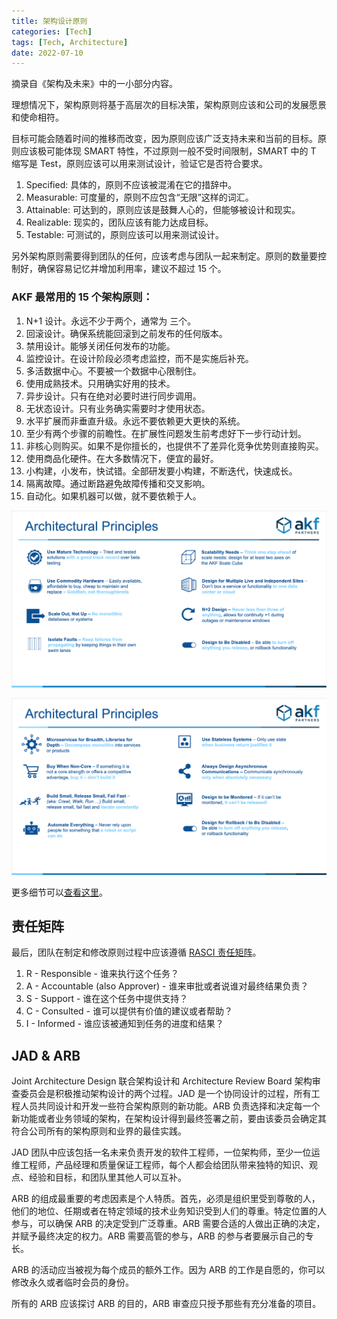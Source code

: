 ```yaml
---
title: 架构设计原则
categories: [Tech]
tags: [Tech, Architecture]
date: 2022-07-10
---
```


摘录自《架构及未来》中的一小部分内容。

理想情况下，架构原则将基于高层次的目标决策，架构原则应该和公司的发展愿景和使命相符。

目标可能会随着时间的推移而改变，因为原则应该广泛支持未来和当前的目标。原则应该极可能体现 SMART 特性，不过原则一般不受时间限制，SMART 中的 T 缩写是 Test，原则应该可以用来测试设计，验证它是否符合要求。

1. Specified: 具体的，原则不应该被混淆在它的措辞中。
2. Measurable: 可度量的，原则不应包含“无限”这样的词汇。
3. Attainable: 可达到的，原则应该是鼓舞人心的，但能够被设计和现实。
4. Realizable: 现实的，团队应该有能力达成目标。
5. Testable: 可测试的，原则应该可以用来测试设计。

另外架构原则需要得到团队的任何，应该考虑与团队一起来制定。原则的数量要控制好，确保容易记忆并增加利用率，建议不超过 15 个。

### AKF 最常用的 15 个架构原则：

1. N+1 设计。永远不少于两个，通常为 三个。
2. 回滚设计。确保系统能回滚到之前发布的任何版本。
3. 禁用设计。能够关闭任何发布的功能。
4. 监控设计。在设计阶段必须考虑监控，而不是实施后补充。
5. 多活数据中心。不要被一个数据中心限制住。
6. 使用成熟技术。只用确实好用的技术。
7. 异步设计。只有在绝对必要时进行同步调用。
8. 无状态设计。只有业务确实需要时才使用状态。
9. 水平扩展而非垂直升级。永远不要依赖更大更快的系统。
10. 至少有两个步骤的前瞻性。在扩展性问题发生前考虑好下一步行动计划。
11. 非核心则购买。如果不是你擅长的，也提供不了差异化竞争优势则直接购买。
12. 使用商品化硬件。在大多数情况下，便宜的最好。
13. 小构建，小发布，快试错。全部研发要小构建，不断迭代，快速成长。
14. 隔离故障。通过断路避免故障传播和交叉影响。
15. 自动化。如果机器可以做，就不要依赖于人。

![](https://raw.githubusercontent.com/tobyqin/img/master/202207112234523.png)

![](https://raw.githubusercontent.com/tobyqin/img/master/202207112234113.png)

更多细节可以[查看这里](https://akfpartners.com/growth-blog/role-of-architectural-principles-in-software-development-and-systems-develo)。

## 责任矩阵

最后，团队在制定和修改原则过程中应该遵循 [RASCI 责任矩阵](https://en.wikipedia.org/wiki/Responsibility_assignment_matrix)。

1. R - Responsible - 谁来执行这个任务？
2. A - Accountable (also Approver) - 谁来审批或者说谁对最终结果负责？
3. S - Support - 谁在这个任务中提供支持？
4. C - Consulted - 谁可以提供有价值的建议或者帮助？
5. I - Informed - 谁应该被通知到任务的进度和结果？

## JAD & ARB

Joint Architecture Design 联合架构设计和 Architecture Review Board 架构审查委员会是积极推动架构设计的两个过程。JAD 是一个协同设计的过程，所有工程人员共同设计和开发一些符合架构原则的新功能。ARB 负责选择和决定每一个新功能或者业务领域的架构，在架构设计得到最终签署之前，要由该委员会确定其符合公司所有的架构原则和业界的最佳实践。

JAD 团队中应该包括一名未来负责开发的软件工程师，一位架构师，至少一位运维工程师，产品经理和质量保证工程师，每个人都会给团队带来独特的知识、观点、经验和目标，和团队里其他人可以互补。

ARB 的组成最重要的考虑因素是个人特质。首先，必须是组织里受到尊敬的人，他们的地位、任期或者在特定领域的技术业务知识受到人们的尊重。特定位置的人参与，可以确保 ARB 的决定受到广泛尊重。ARB 需要合适的人做出正确的决定，并赋予最终决定的权力。ARB 需要高管的参与，ARB 的参与者要展示自己的专长。

ARB 的活动应当被视为每个成员的额外工作。因为 ARB 的工作是自愿的，你可以修改永久或者临时会员的身份。

所有的 ARB 应该探讨 ARB 的目的，ARB 审查应只授予那些有充分准备的项目。
